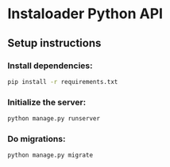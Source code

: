 # Instaloader Python API

## Setup instructions

### Install dependencies:

```bash
pip install -r requirements.txt
```

### Initialize the server:

```bash
python manage.py runserver
```

### Do migrations:

```bash
python manage.py migrate
```
